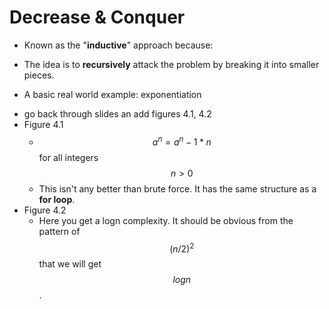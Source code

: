 # Decrease & Conquer 
* Known as the "__inductive__" approach because:
 - The idea is to __recursively__ attack the problem by breaking it into smaller pieces.  
* A basic real world example: exponentiation
 - go back through slides an add figures 4.1, 4.2
  - Figure 4.1
    - $$ a^n = a^n-1 * n $$ for all integers $$ n > 0 $$
    - This isn't any better than brute force. It has the same structure as a __for loop__.
  - Figure 4.2
    - Here you get a logn complexity. It should be obvious from the pattern of $$ (n/2)^2 $$ that we will get $$ logn $$.
